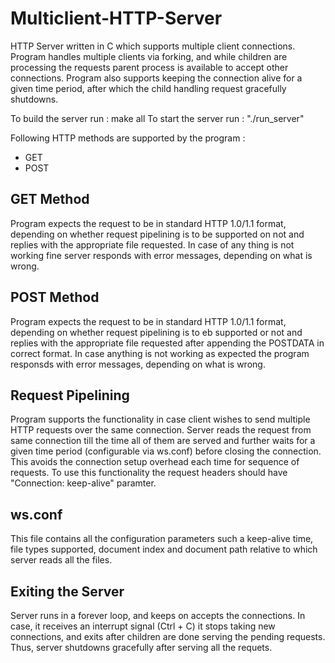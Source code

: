 # Multiclient-HTTP-Server
HTTP Server written in C which supports multiple client connections. Program handles multiple clients via forking, and while children are processing the requests parent process is available to accept other connections. Program also supports keeping the connection alive for a given time period, after which the child handling request gracefully shutdowns.

To build the server run : make all
To start the server run : "./run_server"

Following HTTP methods are supported by the program :
- GET
- POST


## GET Method
Program expects the request to be in standard HTTP 1.0/1.1 format, depending on whether request pipelining is to be supported on not and replies with the appropriate file requested. In case of any thing is not working fine server responds with error messages, depending on what is wrong.

## POST Method
Program expects the request to be in standard HTTP 1.0/1.1 format, depending on whether request pipelining is to eb supported or not and replies with the appropriate file requested after appending the POSTDATA in correct format. In case anything is not working as expected the program responsds with error messages, depending on what is wrong.

## Request Pipelining
Program supports the functionality in case client wishes to send multiple HTTP requests over the same connection. Server reads the request from same connection till the time all of them are served and further waits for a given time period (configurable via ws.conf) before closing the connection. This avoids the connection setup overhead each time for sequence of requests. To use this functionality the request headers should have "Connection: keep-alive" paramter.

## ws.conf
This file contains all the configuration parameters such a keep-alive time, file types supported, document index and document path relative to which server reads all the files.

## Exiting the Server
Server runs in a forever loop, and keeps on accepts the connections. In case, it receives an interrupt signal (Ctrl + C) it stops taking new connections, and exits after children are done serving the pending requests. Thus, server shutdowns gracefully after serving all the requets.

